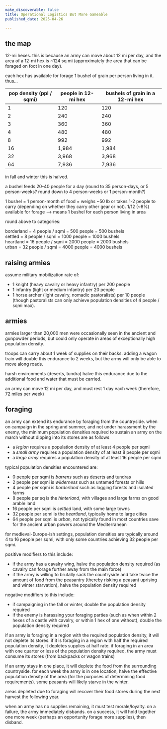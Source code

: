 ```yaml
---
make_discoverable: false
title: Operational Logistics But More Gameable
published_date: 2025-04-26

---
```


## the map

12-mi hexes. this is because an army can move about 12 mi per day, and the area of a 12-mi hex is ~124 sq mi (approximately the area that can be foraged on foot in one day).

each hex has available for forage 1 bushel of grain per person living in it. thus...

| pop density (ppl / sqmi) | people in 12-mi hex | bushels of grain in a 12-mi hex |
|--------------------------|---------------------|---------------------------------|
| 1 | 120 | 120 |
| 2 | 240 | 240 |
| 3 | 360 | 360 |
| 4 | 480 | 480 |
| 8 | 992 | 992 |
| 16 | 1,984 | 1,984 |
| 32 | 3,968 | 3,968 |
| 64 | 7,936 | 7,936 |

in fall and winter this is halved.

a bushel feeds 20-40 people for a day (round to 35 person-days, or 5 person-weeks? round down to 4 person-weeks or 1 person-month?)

1 bushel = 1 person-month of food = weighs ~50 lb or takes 1-2 people to carry (depending on whether they carry other gear or not).
1/12 (~8%) available for forage --> means 1 bushel for each person living in area

round above to categories:

borderland = 4 people / sqmi = 500 people = 500 bushels  
settled = 8 people / sqmi = 1000 people = 1000 bushels  
heartland = 16 people / sqmi = 2000 people = 2000 bushels  
urban = 32 people / sqmi = 4000 people = 4000 bushels  



## raising armies

assume military mobilization rate of:

- 1 knight (heavy cavalry or heavy infantry) per 200 people
- 1 infantry (light or medium infantry) per 20 people
- 1 horse archer (light cavalry, nomadic pastoralists) per 10 people (though pastoralists can only achieve population densities of 4 people / sqmi max).

## armies

armies larger than 20,000 men were occasionally seen in the ancient and gunpowder periods, but could only operate in areas of exceptionally high population density.

troops can carry about 1 week of supplies on their backs. adding a wagon train will double this endurance to 2 weeks, but the army will only be able to move along roads.

harsh environments (deserts, tundra) halve this endurance due to the additional food and water that must be carried.

an army can move 12 mi per day, and must rest 1 day each week (therefore, 72 miles per week)

## foraging

an army can extend its endurance by foraging from the countryside. when on campaign in the spring and summer, and not under harassment by the enemy, the minimum population densities required to sustain an army on the march without dipping into its stores are as follows 

- a *legion* requires a population density of at least 4 people per sqmi
- a *small army* requires a population density of at least 8 people per sqmi
- a *large army* requires a population density of at least 16 people per sqmi

typical population densities encountered are:
- 0 people per sqmi is *barrens* such as deserts and tundras
- 2 people per sqmi is *wilderness* such as untamed forests or hills
- 4 people per sqmi is *borderland* such as logging forests and isolated farms
- 8 people per sq is the *hinterland*, with villages and large farms on good arable land
- 16 people per sqmi is *settled* land, with some large towns
- 32 people per sqmi is the *heartland*, typically home to large cities
- 64 people per sqmi is *urban*, not typically found in most countries save for the ancient urban powers around the Mediterranean

for medieval-Europe-ish settings, population densities are typically around 4 to 16 people per sqmi, with only some countries achieving 32 people per sqmi.

positive modifiers to this include:
- if the army has a cavalry wing, halve the population density required (as cavalry can forage further away from the main force)
- if the army is willing to brutally sack the countryside and take twice the amount of food from the peasantry (thereby risking a peasant uprising and winter starvation), halve the population density required

negative modifiers to this include:
- if campaigning in the fall or winter, double the population density required
- if the enemy is harassing your foraging parties (such as when within 2 hexes of a castle with cavalry, or within 1 hex of one without), double the population density required

if an army is foraging in a region with the required population density, it will not deplete its stores. if it is foraging in a region with half the required population density, it depletes supplies at half rate. if foraging in an area with one quarter or less of the population density required, the army must consume its stores (from backpacks or wagon trains)

if an army stays in one place, it will deplete the food from the surrounding countryside. for each week the army is in one location, halve the effective population density of the area (for the purposes of determining food requirements). some peasants will likely starve in the winter.

areas depleted due to foraging will recover their food stores during the next harvest the following year.

when an army has no supplies remaining, it must test morale/loyalty. on a failure, the army immediately disbands. on a success, it will hold together one more week (perhaps an opportunity forage more supplies), then disband.
